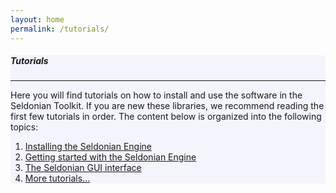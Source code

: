 ```yaml
---
layout: home
permalink: /tutorials/
---
```


<!-- Main Container -->
<div class="container p-3 my-5 border" style="background-color: #f3f4fc;">
    <h5 class="mb-3">Tutorials</h5>
    <hr class="my-4">
    <p>Here you will find tutorials on how to install and use the software in the Seldonian Toolkit. If you are new these libraries, we recommend reading the first few tutorials in order. The content below is organized into the following topics:</p>
    <ol>
        <li>
            <a href="{{ "/tutorials/install_engine_tutorial/" | relative_url}}">Installing the Seldonian Engine</a>
        </li>
        <li>
            <a href="{{ "/tutorials/simple_engine_tutorial/" | relative_url}}">Getting started with the Seldonian Engine</a>
        </li>
        <li>
            <a href="{{ "/tutorials/gui_tutorial/" | relative_url}}">The Seldonian GUI interface</a>
        </li>
        <li>
            <a href="#next">More tutorials...</a>
        </li>
    </ol>
</div>